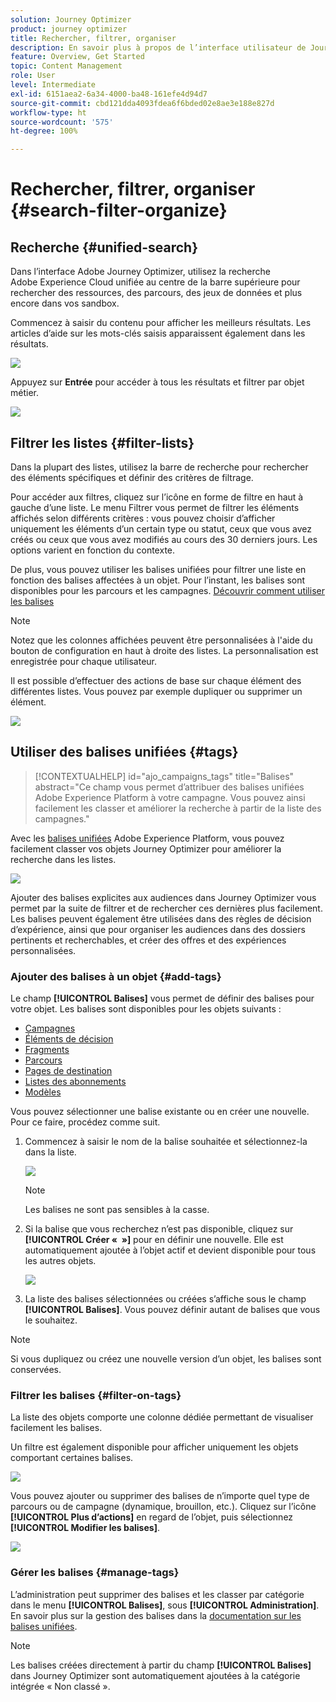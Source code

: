 ```yaml
---
solution: Journey Optimizer
product: journey optimizer
title: Rechercher, filtrer, organiser
description: En savoir plus à propos de l’interface utilisateur de Journey Optimizer
feature: Overview, Get Started
topic: Content Management
role: User
level: Intermediate
exl-id: 6151aea2-6a34-4000-ba48-161efe4d94d7
source-git-commit: cbd121dda4093fdea6f6bded02e8ae3e188e827d
workflow-type: ht
source-wordcount: '575'
ht-degree: 100%

---
```


# Rechercher, filtrer, organiser {#search-filter-organize}

## Recherche {#unified-search}

Dans l’interface Adobe Journey Optimizer, utilisez la recherche Adobe Experience Cloud unifiée au centre de la barre supérieure pour rechercher des ressources, des parcours, des jeux de données et plus encore dans vos sandbox.

Commencez à saisir du contenu pour afficher les meilleurs résultats. Les articles d’aide sur les mots-clés saisis apparaissent également dans les résultats.

![](assets/unified-search.png)

Appuyez sur **Entrée** pour accéder à tous les résultats et filtrer par objet métier.

![](assets/search-and-filter.png)

## Filtrer les listes {#filter-lists}

Dans la plupart des listes, utilisez la barre de recherche pour rechercher des éléments spécifiques et définir des critères de filtrage.

Pour accéder aux filtres, cliquez sur l’icône en forme de filtre en haut à gauche d’une liste. Le menu Filtrer vous permet de filtrer les éléments affichés selon différents critères : vous pouvez choisir d’afficher uniquement les éléments d’un certain type ou statut, ceux que vous avez créés ou ceux que vous avez modifiés au cours des 30 derniers jours. Les options varient en fonction du contexte.

De plus, vous pouvez utiliser les balises unifiées pour filtrer une liste en fonction des balises affectées à un objet. Pour l’instant, les balises sont disponibles pour les parcours et les campagnes. [Découvrir comment utiliser les balises](#tags)

>[!NOTE]
>
>Notez que les colonnes affichées peuvent être personnalisées à l&#39;aide du bouton de configuration en haut à droite des listes. La personnalisation est enregistrée pour chaque utilisateur.

Il est possible d’effectuer des actions de base sur chaque élément des différentes listes. Vous pouvez par exemple dupliquer ou supprimer un élément.

![](assets/journey4.png)

## Utiliser des balises unifiées {#tags}

>[!CONTEXTUALHELP]
>id="ajo_campaigns_tags"
>title="Balises"
>abstract="Ce champ vous permet d’attribuer des balises unifiées Adobe Experience Platform à votre campagne. Vous pouvez ainsi facilement les classer et améliorer la recherche à partir de la liste des campagnes."

Avec les [balises unifiées](https://experienceleague.adobe.com/docs/experience-platform/administrative-tags/overview.html?lang=fr) Adobe Experience Platform, vous pouvez facilement classer vos objets Journey Optimizer pour améliorer la recherche dans les listes.

![](../rn/assets/do-not-localize/campaigns-tag.gif)

Ajouter des balises explicites aux audiences dans Journey Optimizer vous permet par la suite de filtrer et de rechercher ces dernières plus facilement. Les balises peuvent également être utilisées dans des règles de décision d’expérience, ainsi que pour organiser les audiences dans des dossiers pertinents et recherchables, et créer des offres et des expériences personnalisées.

### Ajouter des balises à un objet {#add-tags}

Le champ **[!UICONTROL Balises]** vous permet de définir des balises pour votre objet. Les balises sont disponibles pour les objets suivants :

* [Campagnes](../campaigns/create-campaign.md#create)
* [Éléments de décision](../experience-decisioning/items.md)
* [Fragments](../content-management/fragments.md)
* [Parcours](../building-journeys/journey-properties.md)
* [Pages de destination](../landing-pages/create-lp.md)
* [Listes des abonnements](../landing-pages/subscription-list.md)
* [Modèles](../content-management/content-templates.md)

Vous pouvez sélectionner une balise existante ou en créer une nouvelle. Pour ce faire, procédez comme suit.

1. Commencez à saisir le nom de la balise souhaitée et sélectionnez-la dans la liste.

   ![](assets/tags1.png)

   >[!NOTE]
   >
   > Les balises ne sont pas sensibles à la casse.

1. Si la balise que vous recherchez n’est pas disponible, cliquez sur **[!UICONTROL Créer «  »]** pour en définir une nouvelle. Elle est automatiquement ajoutée à l’objet actif et devient disponible pour tous les autres objets.

   ![](assets/tags4.png)

1. La liste des balises sélectionnées ou créées s’affiche sous le champ **[!UICONTROL Balises]**. Vous pouvez définir autant de balises que vous le souhaitez.

>[!NOTE]
> 
> Si vous dupliquez ou créez une nouvelle version d’un objet, les balises sont conservées.

### Filtrer les balises {#filter-on-tags}

La liste des objets comporte une colonne dédiée permettant de visualiser facilement les balises.

Un filtre est également disponible pour afficher uniquement les objets comportant certaines balises.

![](assets/tags2.png)

Vous pouvez ajouter ou supprimer des balises de n’importe quel type de parcours ou de campagne (dynamique, brouillon, etc.). Cliquez sur l’icône **[!UICONTROL Plus d’actions]** en regard de l’objet, puis sélectionnez **[!UICONTROL Modifier les balises]**.

![](assets/tags3.png)

### Gérer les balises {#manage-tags}

L’administration peut supprimer des balises et les classer par catégorie dans le menu **[!UICONTROL Balises]**, sous **[!UICONTROL Administration]**. En savoir plus sur la gestion des balises dans la [documentation sur les balises unifiées](https://experienceleague.adobe.com/docs/experience-platform/administrative-tags/ui/managing-tags.html?lang=fr).

>[!NOTE]
>
> Les balises créées directement à partir du champ **[!UICONTROL Balises]** dans Journey Optimizer sont automatiquement ajoutées à la catégorie intégrée « Non classé ».
